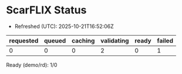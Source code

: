 ﻿# ScarFLIX Status

* Refreshed (UTC): 2025-10-21T16:52:06Z

| requested | queued | caching | validating | ready | failed |
|-----------|--------|---------|------------|-------|--------|
| 0 | 0 | 0 | 2 | 0 | 1 |

Ready (demo/rd): 1/0

